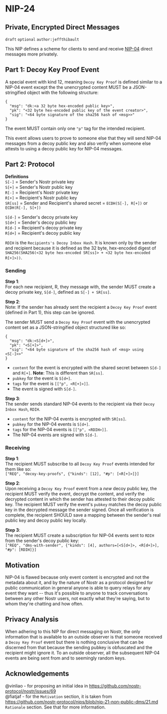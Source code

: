 NIP-24
======

Private, Encrypted Direct Messages
----------------------------------

`draft` `optional` `author:jeffthibault`

This NIP defines a scheme for clients to send and receive [NIP-04](https://github.com/nostr-protocol/nips/blob/master/04.md) direct messages more privately.

Part 1: Decoy Key Proof Event
-----------------------------

A special event with kind 12, meaning `Decoy Key Proof` is defined similar to a NIP-04 event except the the unencrypted content MUST be a JSON-stringified object with the following structure:
```
{
  "msg": "dk:<a 32 byte hex-encoded public key>",
  "pk": "<32 byte hex-encoded public key of the event creator>",
  "sig": "<64 byte signature of the sha256 hash of <msg>>"
}
```

The event MUST contain only one `"p"` tag for the intended recipient.

This event allows users to prove to someone else that they will send NIP-04 messages from a decoy public key and also verify when someone else attests to using a decoy public key for NIP-04 messages.  

Part 2: Protocol
----------------

**Definitions**<br>
`S[-]` = Sender's Nostr private key<br>
`S[+]` = Sender's Nostr public key<br>
`R[-]` = Recipient's Nostr private key<br>
`R[+]` = Recipient's Nostr public key<br>
`SR[ss]` = Sender and Recipient's shared secret = `ECDH(S[-], R[+])` or `ECDH(R[-], S[+])`<br>

`S[d-]` = Sender's decoy private key<br>
`S[d+]` = Sender's decoy public key<br>
`R[d-]` = Recipient's decoy private key<br>
`R[d+]` = Recipient's decoy public key<br>

`RDIH` is the `Recipients's Decoy Inbox Hash`. It is known only by the sender and recipient because it is defined as the 32 byte, hex-encoded digest of `SHA256(SHA256(<32 byte hex-encoded SR[ss]> + <32 byte hex-encoded R[+]>))`.

### Sending

**Step 1**:<br>
For each new recipient, R, they message with, the sender MUST create a decoy private key, `S[d-]`, defined as `S[-] + SR[ss]`.

**Step 2**:<br>
Note: If the sender has already sent the recipient a `Decoy Key Proof` event (defined in Part 1), this step can be ignored.

The sender MUST send a `Decoy Key Proof` event with the unencrypted content set as a JSON-stringified object structured like so:
```
{
  "msg": "dk:<S[d+]>",
  "pk": "<S[+]>",
  "sig": "<64 byte signature of the sha256 hash of <msg> using <S[-]>>"
}
```

- `content` for the event is encrypted with the shared secret between `S[d-]` and `R[+]`. **Note**: This is different than `SR[ss]`.<br>
- `pubkey` for the event is `S[d+]`.<br>
- `tags` for the event is `[["p", <R[+]>]]`.<br>
- The event is signed with `S[d-]`.<br>

**Step 3**:<br>
The sender sends standard NIP-04 events to the recipient via their `Decoy Inbox Hash`, `RDIH`.

- `content` for the NIP-04 events is encrypted with `SR[ss]`.<br>
- `pubkey` for the NIP-04 events is `S[d+]`.<br>
- `tags` for the NIP-04 events is `[["p", <RDIH>]]`.<br>
- The NIP-04 events are signed with `S[d-]`.<br>

### Receiving

**Step 1**:<br>
The recipient MUST subscribe to all `Decoy Key Proof` events intended for them like so:<br>
`["REQ", "decoy-key-proofs", {"kinds": [12], "#p": [<R[+]>]}]`

**Step 2**:<br>
Upon receiving a `Decoy Key Proof` event from a *new* decoy public key, the recipient MUST verify the event, decrypt the content, and verify the decrypted content in which the sender has attested to their decoy public key. The recipient MUST verify the event's `pubkey` matches the decoy public key in the decrypted message the sender signed. Once all verification is complete, the recipient SHOULD save a mapping between the sender's real public key and decoy public key locally.

**Step 3**:<br>
The recipient MUST create a subscription for NIP-04 events sent to `RDIH` from the sender's decoy public key:<br>
`["REQ", "dms-with-sender", {"kinds": [4], authors=[<S[d+]>, <R[d+]>], "#p": [RDIH]}]`

Motivation
----------

NIP-04 is flawed because only event content is encrypted and not the metadata about it, and by the nature of Nostr as a protocol designed for public communication in general anyone is able to query relays for any event they want -- thus it's possible to anyone to track conversations between any other Nostr users, not exactly what they're saying, but to whom they're chatting and how often.

Privacy Analysis
----------------

When adhering to this NIP for direct messaging on Nostr, the only information that is available to an outside observer is that someone received a `Decoy Key Proof` event but there is nothing conclusive that can be discerned from that because the sending pubkey is obfuscated and the recipient might ignore it. To an outside observer, all the subsequent NIP-04 events are being sent from and to seemingly random keys.

Acknowledgements
----------------

@vinliao - for proposing an initial idea in https://github.com/nostr-protocol/nostr/issues/69<br>
@fiatjaf - for the `Motivation` section, it is taken from https://github.com/nostr-protocol/nips/blob/nip-21-non-public-dms/21.md `Rationale` section. See that for more information. 
